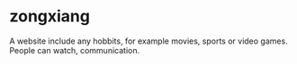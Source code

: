 # zongxiang
A website include any hobbits, for example movies, sports or video games. People can watch, communication.
